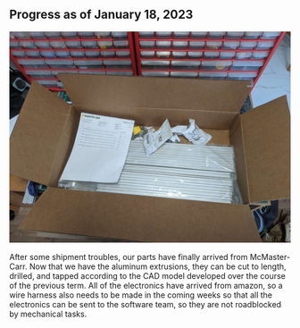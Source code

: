 ## Progress as of January 18, 2023

![](../images/Jan18.jpg)

After some shipment troubles, our parts have finally arrived from McMaster-Carr. Now that we have the aluminum extrusions, they can be cut to length, drilled, and tapped according to the CAD model developed over the course of the previous term. All of the electronics have arrived from amazon, so a wire harness also needs to be made in the coming weeks so that all the electronics can be sent to the software team, so they are not roadblocked by mechanical tasks.
